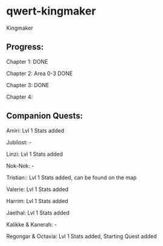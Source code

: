 # qwert-kingmaker
Kingmaker

## Progress:
Chapter 1: DONE

Chapter 2: Area 0-3 DONE

Chapter 3: DONE

Chapter 4:

## Companion Quests:
Amiri: Lvl 1 Stats added

Jubilost: -

Linzi: Lvl 1 Stats added

Nok-Nok: -

Tristian:: Lvl 1 Stats added, can be found on the map

Valerie: Lvl 1 Stats added

Harrim: Lvl 1 Stats added

Jaethal: Lvl 1 Stats added

Kalikke & Kanerah: -

Regongar & Octavia: Lvl 1 Stats added, Starting Quest added
